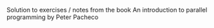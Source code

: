 Solution to exercises / notes from the book An introduction to parallel programming by Peter Pacheco
